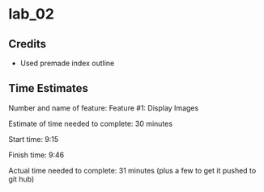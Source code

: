 # lab_02

## Credits
- Used premade index outline


## Time Estimates
Number and name of feature: Feature #1: Display Images

Estimate of time needed to complete: 30 minutes

Start time: 9:15

Finish time: 9:46

Actual time needed to complete: 31 minutes (plus a few to get it pushed to git hub)

